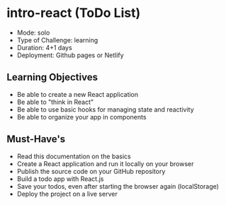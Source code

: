 # intro-react (ToDo List)
* Mode: solo
* Type of Challenge: learning
* Duration: 4+1 days
* Deployment: Github pages or Netlify

## Learning Objectives

* Be able to create a new React application
* Be able to "think in React"
* Be able to use basic hooks for managing state and reactivity
* Be able to organize your app in components

## Must-Have's

* Read this documentation on the basics
* Create a React application and run it locally on your browser
* Publish the source code on your GitHub repository
* Build a todo app with React.js
* Save your todos, even after starting the browser again (localStorage)
* Deploy the project on a live server